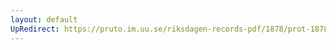 ```yaml
---
layout: default
UpRedirect: https://pruto.im.uu.se/riksdagen-records-pdf/1878/prot-1878--fk--033/prot-1878--fk--033_011.pdf
---
```

